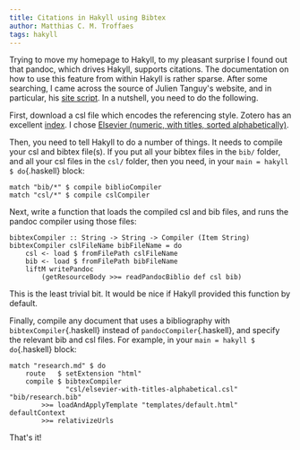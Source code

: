 ```yaml
---
title: Citations in Hakyll using Bibtex
author: Matthias C. M. Troffaes
tags: hakyll
---
```


Trying to move my homepage to Hakyll, to my pleasant surprise I found
out that pandoc, which drives Hakyll, supports citations. The
documentation on how to use this feature from within Hakyll is rather
sparse. After some searching, I came across the source of Julien
Tanguy's website, and in particular, his [site script](https://github.com/jtanguy/julien.jhome.fr/blob/41da0d2acd887ade65d3b4771b76a37ed30bbd1b/bin/blog.hs).
In a nutshell, you need to do the following.

First, download a csl file which encodes the referencing style. Zotero has
an excellent [index](https://www.zotero.org/styles).
I chose [Elsevier (numeric, with titles, sorted alphabetically)](https://github.com/citation-style-language/styles/blob/master/elsevier-with-titles-alphabetical.csl).

Then, you need to tell Hakyll to do a number of things.
It needs to compile your csl and bibtex file(s).
If you put all your bibtex files in the `bib/` folder,
and all your csl files in the `csl/` folder,
then you need, in your `main = hakyll $ do`{.haskell} block:

``` {.sourceCode .haskell}
match "bib/*" $ compile biblioCompiler
match "csl/*" $ compile cslCompiler
```

Next, write a function that loads the compiled csl and bib files, and
runs the pandoc compiler using those files:

``` {.sourceCode .haskell}
bibtexCompiler :: String -> String -> Compiler (Item String)
bibtexCompiler cslFileName bibFileName = do
    csl <- load $ fromFilePath cslFileName
    bib <- load $ fromFilePath bibFileName
    liftM writePandoc
        (getResourceBody >>= readPandocBiblio def csl bib)
```

This is the least trivial bit. It would be nice if Hakyll provided
this function by default.

Finally, compile any document that uses a bibliography with
`bibtexCompiler`{.haskell} instead of `pandocCompiler`{.haskell},
and specify the relevant bib and csl files.
For example, in your `main = hakyll $ do`{.haskell} block:

``` {.sourceCode .haskell}
match "research.md" $ do
    route   $ setExtension "html"
    compile $ bibtexCompiler
              "csl/elsevier-with-titles-alphabetical.csl" "bib/research.bib"
        >>= loadAndApplyTemplate "templates/default.html" defaultContext
        >>= relativizeUrls
```

That's it!